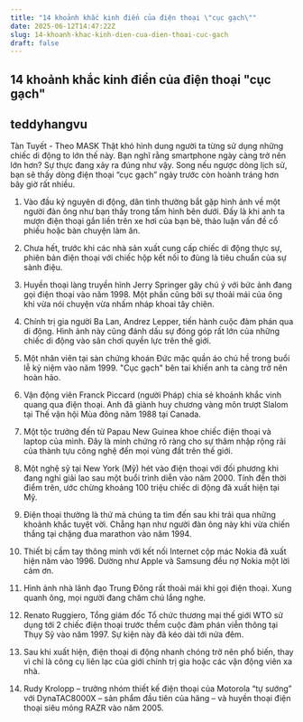 ```yaml
---
title: "14 khoảnh khắc kinh điển của điện thoại \"cục gạch\""
date: 2025-06-12T14:47:22Z
slug: 14-khoanh-khac-kinh-dien-cua-dien-thoai-cuc-gach
draft: false
---
```


## 14 khoảnh khắc kinh điển của điện thoại "cục gạch"

## teddyhangvu

Tàn Tuyết - Theo MASK
Thật khó hình dung người ta từng sử dụng những chiếc di động to lớn thế này.
Bạn nghĩ rằng smartphone ngày càng trở nên lớn hơn? Sự thực đang xảy ra đúng như vậy. Song nếu ngược dòng lịch sử, bạn sẽ thấy dòng điện thoại “cục gạch” ngày trước còn hoành tráng hơn bây giờ rất nhiều.
 
1. Vào đầu kỷ nguyên di động, dân tình thường bắt gặp hình ảnh về một người đàn ông như bạn thấy trong tấm hình bên dưới. Đấy là khi anh ta mượn điện thoại gắn liền trên xe hơi của bạn bè, thảo luận vấn đề cổ phiếu hoặc bàn chuyện làm ăn.
 

 
2. Chưa hết, trước khi các nhà sản xuất cung cấp chiếc di động thực sự, phiên bản điện thoại với chiếc hộp kết nối to đùng là tiêu chuẩn của sự sành điệu.
 

 
3. Huyền thoại làng truyền hình Jerry Springer gây chú ý với bức ảnh đang gọi điện thoại vào năm 1998. Một phần cũng bởi sự thoải mái của ông khi vừa nói chuyện vừa nhấm nháp khoai tây chiên.
 

 
4. Chính trị gia người Ba Lan, Andrez Lepper, tiến hành cuộc đàm phán qua di động. Hình ảnh này cũng đánh dấu sự đóng góp rất lớn của những chiếc di động vào sân chơi quyền lực trên thế giới.
 

 
5. Một nhân viên tại sàn chứng khoán Đức mặc quần áo chú hề trong buổi lễ kỷ niệm vào năm 1999. "Cục gạch" bên tai khiến anh ta càng trở nên hoàn hảo.
 

 
6. Vận động viên Franck Piccard (người Pháp) chia sẻ khoảnh khắc vinh quang qua điện thoại. Anh đã giành huy chương vàng môn trượt Slalom tại Thế vận hội Mùa đông năm 1988 tại Canada.
 

 
7. Một tộc trưởng đến từ Papau New Guinea khoe chiếc điện thoại và laptop của mình. Đây là minh chứng rõ ràng cho sự thâm nhập rộng rãi của thành tựu công nghệ đến mọi vùng đất trên thế giới.
 

 
8. Một nghệ sỹ tại New York (Mỹ) hét vào điện thoại với đối phương khi đang nghỉ giải lao sau một buổi trình diễn vào năm 2000. Tính đến thời điểm trên, ước chừng khoảng 100 triệu chiếc di động đã xuất hiện tại Mỹ.
 

 
9. Điện thoại thường là thứ mà chúng ta tìm đến sau khi trải qua những khoảnh khắc tuyệt vời. Chẳng hạn như người đàn ông này khi vừa chiến thắng tại chặng đua marathon vào năm 1994.
 

 
10. Thiết bị cầm tay thông minh với kết nối Internet cộp mác Nokia đã xuất hiện năm vào 1996. Dường như Apple và Samsung đều nợ Nokia một lời cảm ơn.
 

 
11. Hình ảnh nhà lãnh đạo Trung Đông rất thoải mái khi gọi điện thoại. Xung quanh ông, mọi người đang chăm chú lắng nghe.
 

 
12. Renato Ruggiero, Tổng giám đốc Tổ chức thương mại thế giới WTO sử dụng tới 2 chiếc điện thoại trước thềm cuộc đàm phán viễn thông tại Thụy Sỹ vào năm 1997. Sự kiện này đã kéo dài tới nửa đêm.
 

 
13. Sau khi xuất hiện, điện thoại di động nhanh chóng trở nên phổ biến, thay vì chỉ là công cụ liên lạc của giới chính trị gia hoặc các vận động viên xa nhà.
 

 
14. Rudy Krolopp – trưởng nhóm thiết kế điện thoại của Motorola “tự sướng” với DynaTAC8000X – sản phẩm đầu tiên của hãng – và huyền thoại điện thoại siêu mỏng RAZR vào năm 2005.